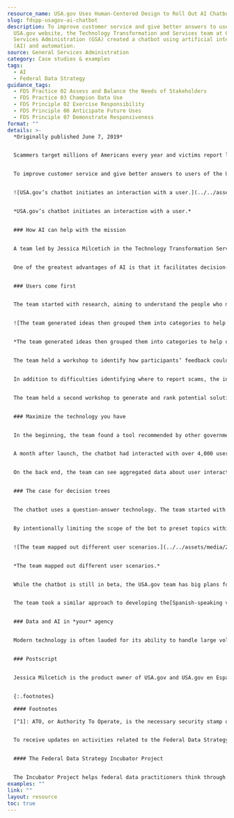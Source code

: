 ```yaml
---
resource_name: USA.gov Uses Human-Centered Design to Roll Out AI Chatbot
slug: fdspp-usagov-ai-chatbot
description: To improve customer service and give better answers to users of the
  USA.gov website, the Technology Transformation and Services team at General
  Services Administration (GSA) created a chatbot using artificial intelligence
  (AI) and automation.
source: General Services Administration
category: Case studies & examples
tags:
  - AI
  - Federal Data Strategy
guidance_tags:
  - FDS Practice 02 Assess and Balance the Needs of Stakeholders
  - FDS Practice 03 Champion Data Use
  - FDS Principle 02 Exercise Responsibility
  - FDS Principle 06 Anticipate Future Uses
  - FDS Principle 07 Demonstrate Responsiveness
format: ""
details: >-
  *Originally published June 7, 2019*


  Scammers target millions of Americans every year and victims report losing more than $1 billion to various types of scams. People regularly visit US government websites and social media feeds for help with distinguishing scams from legitimate transactions, reporting scams, and determining whether lost money can be recovered.


  To improve customer service and give better answers to users of the USA.gov website, the Technology Transformation and Services team at General Services Administration (GSA) created a chatbot using artificial intelligence (AI) and automation. As an addition to the USA.gov call center and its team of staff that answers questions from the public, this beta project holds great potential for the public to get the help they need with scams.


  ![USA.gov’s chatbot initiates an interaction with a user.](../../assets/media/2019-06-07-image001.png "A screenshot showing how USA.gov’s chatbot initiates an interaction with a user.")


  *USA.gov’s chatbot initiates an interaction with a user.*


  ### How AI can help with the mission


  A team led by Jessica Milcetich in the Technology Transformation Services at GSA was charged with improving website content on scams for users. They did not start the scams work thinking AI would be the solution, but after talking to their users and hearing some of their challenges, they realized that AI might help. It seemed like a bot that could easily walk a user through redressing a challenge might work for the particular purpose of helping users navigate information about scams. The team wanted to explore AI because they wanted to see if automation would make it easier and more efficient to get users the answers to their questions.


  One of the greatest advantages of AI is that it facilitates decision-making by making the process faster and smarter. At the same time, machines, including chat bots, can continuously perform the same task without getting bored or tired and produce relatively consistent outcomes compared to humans.


  ### Users come first


  The team started with research, aiming to understand the people who might be using their planned chatbot. They recruited 32 people who had previously contacted USA.gov staff about scams either on Facebook or through the call center. Participants were asked to share their experiences with scams, their emotions, and what made them decide to file a report.


  ![The team generated ideas then grouped them into categories to help organize possible next steps.](../../assets/media/2019-06-07-image002.jpg "Photo of post-it notes with generated ideas that were grouped into categories to help organize possible next steps.")


  *The team generated ideas then grouped them into categories to help organize possible next steps.*


  The team held a workshop to identify how participants’ feedback could be grouped by themes, turned into actionable items, and prioritized. The user-centered approach helped add specificity to the team’s initial problem statement. They confirmed that users struggled with reporting scams generally. However, unlike the initial hypothesis, users could already navigate guidance easily once they knew that the Federal Trade Commission (FTC) was the right authority to respond to scam complaints. Rather than help with complaint paperwork, users wanted help identifying FTC as the proper responding agency in the first place.


  In addition to difficulties identifying where to report scams, the interviewees wondered how to identify a scam and whether they could recover money they had lost in a scam.


  The team held a second workshop to generate and rank potential solutions. They concluded that a personalized experience might provide better outcomes for users, which led to the idea that later became a friendly chatbot living on three of the USA.gov webpages about scams (with plans to expand later).


  ### Maximize the technology you have


  In the beginning, the team found a tool recommended by other government agencies and the private sector. The company decided not to go through the GSA approval process, however. Looking for easier-to-deploy options, the team learned that their marketing platform, HubSpot, offered chatbot building capability. With an already existing ATO[^1] and a user-friendly tool that followed a simple if-then logic system, the team was able to create a test bot, which they deployed to the website in February 2019.


  A month after launch, the chatbot had interacted with over 4,000 users. Seventy-eight percent of them successfully completed a task: asked a question and received a satisfactory answer.


  On the back end, the team can see aggregated data about user interaction, including where they drop off in the logic path, which provides valuable information for further refining the bot.


  ### The case for decision trees


  The chatbot uses a question-answer technology. The team started with this approach because the setup was more straightforward than one involving processing user-entered free-text. Furthermore, starting with preset options presented a good way to test whether questions generated from user research would match the live user interaction. Down the road, findings from this phase will help provide information about how to map free text to general topics.


  By intentionally limiting the scope of the bot to preset topics within the scam remediation themes, the team had better control over users’ experience interacting with the bot.


  ![The team mapped out different user scenarios.](../../assets/media/2019-06-07-image003.jpg "A sketch showing how the team mapped out different user scenarios.")


  *The team mapped out different user scenarios.*


  While the chatbot is still in beta, the USA.gov team has big plans for the future. The bot will tackle a wider range of topics, accept free text entries and respond in kind, analyze user satisfaction, and integrate with the existing contact center.


  The team took a similar approach to developing the[Spanish-speaking version of the bot](https://www.usa.gov/espanol/quejas-estafas). Going forward, they hope to identify what exact questions resonate with the Spanish-speaking audience. Based on their experience with other topics on the site, they expect some similarities, but also key differences that will require developing new logic flows.


  ### Data and AI in *your* agency


  Modern technology is often lauded for its ability to handle large volumes of unstructured data. Designing and rolling out the USAGov chatbot, however, shows that AI can support great customer experience and uncover useful insights without diving into the world of Big Data. Through careful planning and interactions with real users, the USA.gov team realized that relatively limited interactions with preset logic trees would provide exactly the sort of data needed to support their users and lead to further improvements down the line.


  ### Postscript


  Jessica Milcetich is the product owner of USA.gov and USA.gov en Español. To learn more about this project, check it out “[Breaking into Artificial Intelligence: Meet Our USAGov ChatBot!](https://blog.usa.gov/breaking-into-artificial-intelligence-meet-sam-the-chatbot)” or contact Jessica at [jessica.milcetich@gsa.gov](mailto:jessica.milcetich@gsa.gov).


  {:.footnotes}

  #### Footnotes

  [^1]: ATO, or Authority To Operate, is the necessary security stamp of approval that a software must earn before agency users may work with it.


  To receive updates on activities related to the Federal Data Strategy, please [sign up for the newsletter](https://public.govdelivery.com/accounts/USGSA/subscribers/new?topic_id=USGSA_756).


  #### The Federal Data Strategy Incubator Project


  The Incubator Project helps federal data practitioners think through how to improve government services, enabling the public to get the most out of federal data. This Proof Point and others will highlight the many successes and challenges data innovators face every day, revealing valuable lessons learned to share with data practitioners throughout government.
examples: ""
link: ""
layout: resource
toc: true
---
```

